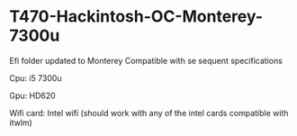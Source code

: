 # T470-Hackintosh-OC-Monterey-7300u

Efi folder updated to Monterey
Compatible with se sequent specifications

Cpu: i5 7300u

Gpu: HD620

Wifi card: Intel wifi (should work with any of the intel cards compatible with itwlm)


